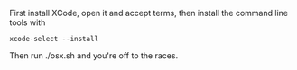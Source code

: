 First install XCode, open it and accept terms, then install the command line tools with

```
xcode-select --install
```

Then run ./osx.sh and you're off to the races.